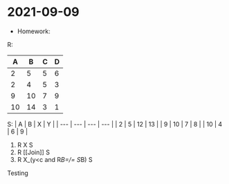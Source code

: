 # 2021-09-09
* Homework:

R:

| A   | B   | C   | D   |
| --- | --- | --- | --- |
| 2   | 5   | 5   | 6   |
| 2   | 4   | 5   | 3   |
| 9   | 10  | 7   | 9   |
| 10  | 14  | 3   | 1   |

S:
| A   | B   | X   | Y   |
| --- | --- | --- | --- |
| 2   | 5   | 12  | 13  |
| 9   | 10  | 7   | 8   |
| 10  | 4   | 6   | 9   |

1. R X S
2. R [[Join]] S
3. R X_(y<c and R*B=/= S*B) S

Testing

